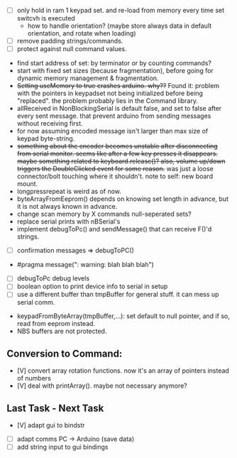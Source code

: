 - [ ] only hold in ram 1 keypad set. and re-load from memory every time set switcvh is executed
    - how to handle orientation? (maybe store always data in default orientation, and rotate when loading)
- [ ] remove padding strings/commands.
- [ ] protect against null command values.
- find start address of set: by terminator or by counting commands?
- start with fixed set sizes (because fragmentation), before going for dynamic memory management & fragmentation.
- ~~Setting useMemory to true crashes arduino. why??~~ Found it: problem with the pointers in keypadset not being initialized before being "replaced". the problem probably lies in the Command library.
- allReceived in NonBlockingSerial is default false, and set to false after every sent message. that prevent arduino from sending messages without receiving first.
- for now assuming encoded message isn't larger than max size of keypad byte-string.
- ~~something about the encoder becomes unstable after disconnecting from serial monitor. seems like after a few key presses it disappears. maybe something related to keyboard.release()? also, volume up/down triggers the DoubleClicked event for some reason.~~ was just a loose connector/bolt touching where it shouldn't. note to self: new board mount.
- longpressrepeat is weird as of now.
- byteArrayFromEeprom() depends on knowing set length in advance, but it is not always known in advance.
- change scan memory by X commands null-seperated sets?
- replace serial prints with nBSerial's
- implement debugToPc() and sendMessage() that can receive F()'d strings.
- [ ] confirmation messages => debugToPC()
- #pragma message(": warning<put what you like here>: blah blah blah")
- [ ] debugToPc debug levels
- [ ] boolean option to print device info to serial in setup
- [ ] use a different buffer than tmpBuffer for general stuff. it can mess up serial comm.
- keypadFromByteArray(tmpBuffer,...): set default to null pointer, and if so, read from eeprom instead.
- NBS buffers are not protected.
## Conversion to Command:
- [V] convert array rotation functions. now it's an array of pointers instead of numbers
- [V] deal with printArray(). maybe not necessary anymore?

## Last Task - Next Task
- [V] adapt gui to bindstr
- [ ] adapt comms PC -> Arduino (save data)
- [ ] add string input to gui bindings